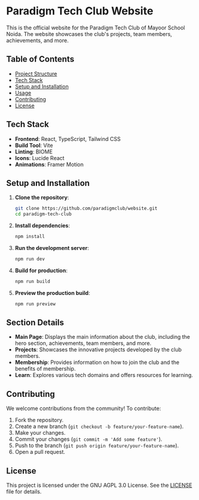 # Paradigm Tech Club Website

This is the official website for the Paradigm Tech Club of Mayoor School Noida. The website showcases the club's projects, team members, achievements, and more.

## Table of Contents

- [Project Structure](#project-structure)
- [Tech Stack](#tech-stack)
- [Setup and Installation](#setup-and-installation)
- [Usage](#usage)
- [Contributing](#contributing)
- [License](#license)


## Tech Stack

- **Frontend**: React, TypeScript, Tailwind CSS
- **Build Tool**: Vite
- **Linting**: BIOME 
- **Icons**: Lucide React
- **Animations**: Framer Motion

## Setup and Installation

1. **Clone the repository**:
    ```sh
    git clone https://github.com/paradigmclub/website.git
    cd paradigm-tech-club
    ```

2. **Install dependencies**:
    ```sh
    npm install
    ```

3. **Run the development server**:
    ```sh
    npm run dev
    ```

4. **Build for production**:
    ```sh
    npm run build
    ```

5. **Preview the production build**:
    ```sh
    npm run preview
    ```

## Section Details

- **Main Page**: Displays the main information about the club, including the hero section, achievements, team members, and more.
- **Projects**: Showcases the innovative projects developed by the club members.
- **Membership**: Provides information on how to join the club and the benefits of membership.
- **Learn**: Explores various tech domains and offers resources for learning.

## Contributing

We welcome contributions from the community! To contribute:

1. Fork the repository.
2. Create a new branch (`git checkout -b feature/your-feature-name`).
3. Make your changes.
4. Commit your changes (`git commit -m 'Add some feature'`).
5. Push to the branch (`git push origin feature/your-feature-name`).
6. Open a pull request.

## License

This project is licensed under the GNU AGPL 3.0 License. See the [LICENSE](LICENSE) file for details.
